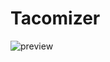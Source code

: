 # Tacomizer

![preview](https://thumbs.gfycat.com/RemoteAccurateAfricangoldencat-size_restricted.gif)
